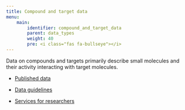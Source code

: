 ```yaml
---
title: Compound and target data
menu:
    main:
        identifier: compound_and_target_data
        parent: data_types
        weight: 40
        pre: <i class="fas fa-bullseye"></i>
---
```


Data on compounds and targets primarily describe small molecules and their activity interacting with target molecules. 

* [Published data](data)

* [Data guidelines](guidelines)

* [Services for researchers](services)
